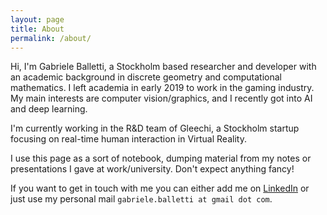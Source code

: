 ```yaml
---
layout: page
title: About
permalink: /about/
---
```


Hi, I'm Gabriele Balletti, a Stockholm based researcher and developer with an academic background in discrete geometry and computational mathematics. I left academia in early 2019 to work in the gaming industry. My main interests are computer vision/graphics, and I recently got into AI and deep learning.

I'm currently working in the R&D team of Gleechi, a Stockholm startup focusing on real-time human interaction in Virtual Reality.

I use this page as a sort of notebook, dumping material from my notes or presentations I gave at work/university. Don't expect anything fancy!

If you want to get in touch with me you can either add me on [LinkedIn](https://www.linkedin.com/in/gabriele-balletti/) or just use my personal mail `gabriele.balletti at gmail dot com`.